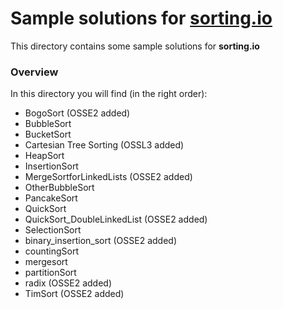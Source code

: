 # Sample solutions for [sorting.io](http://sorting.io/)

This directory contains some sample solutions for **sorting.io**


### Overview 

In this directory you will find (in the right order):
* BogoSort  (OSSE2 added)
* BubbleSort
* BucketSort
* Cartesian Tree Sorting  (OSSL3 added)
* HeapSort
* InsertionSort
* MergeSortforLinkedLists  (OSSE2 added)
* OtherBubbleSort
* PancakeSort
* QuickSort
* QuickSort_DoubleLinkedList  (OSSE2 added)
* SelectionSort
* binary_insertion_sort (OSSE2 added)
* countingSort
* mergesort
* partitionSort
* radix  (OSSE2 added)
* TimSort  (OSSE2 added)

